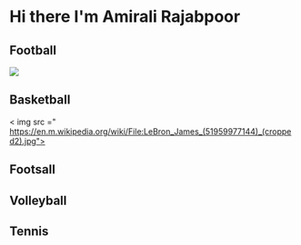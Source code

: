 # Hi there I'm Amirali Rajabpoor

## Football

<img src = "https://cdn.britannica.com/51/190751-050-147B93F7/soccer-ball-goal.jpg"> 

## Basketball

< img src =" https://en.m.wikipedia.org/wiki/File:LeBron_James_(51959977144)_(cropped2).jpg"> 

## Footsall 

## Volleyball

## Tennis
